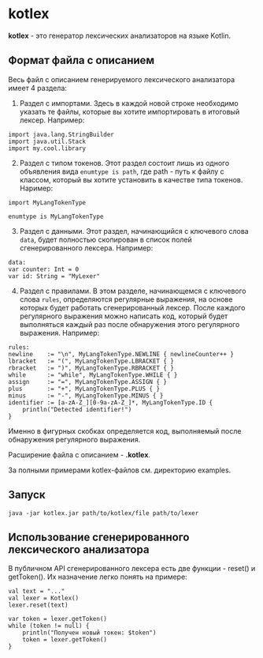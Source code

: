 # kotlex

**kotlex** - это генератор лексических анализаторов на языке Kotlin.


## Формат файла с описанием

Весь файл с описанием генерируемого лексического анализатора имеет 4 раздела:

1. Раздел с импортами. Здесь в каждой новой строке необходимо указать те файлы, которые вы хотите импортировать в итоговый лексер. Например:

```
import java.lang.StringBuilder
import java.util.Stack
import my.cool.library
```

2. Раздел с типом токенов. Этот раздел состоит лишь из одного объявления вида ```enumtype is path```, где path - путь к файлу с классом, который вы хотите установить в качестве типа токенов. Наример:

```
import MyLangTokenType

enumtype is MyLangTokenType
```

3. Раздел с данными. Этот раздел, начинающийся с ключевого слова ```data```, будет полностью скопирован в список полей сгенерированного лексера. Например:

```
data:
var counter: Int = 0
var id: String = "MyLexer"
```

4. Раздел с правилами. В этом разделе, начинающемся с ключевого слова ```rules```, определяются регулярные выражения, на основе которых будет работать сгенерированный лексер. После каждого регулярного выражения можно написать код, который будет выполняться каждый раз после обнаружения этого регулярного выражения. Например:

```
rules:
newline    := "\n", MyLangTokenType.NEWLINE { newlineCounter++ }
lbracket   := "(", MyLangTokenType.LBRACKET { }
rbracket   := ")", MyLangTokenType.RBRACKET { }
while      := "while", MyLangTokenType.WHILE { }
assign     := "=", MyLangTokenType.ASSIGN { }
plus       := "+", MyLangTokenType.PLUS { }
minus      := "-", MyLangTokenType.MINUS { }
identifier := [a-zA-Z_][0-9a-zA-Z_]*, MyLangTokenType.ID {
    println("Detected identifier!")
}
```

Именно в фигурных скобках определяется код, выполняемый после обнаружения регулярного выражения.

Расширение файла с описанием - **.kotlex**.

За полными примерами kotlex-файлов см. директорию examples.


## Запуск

```java -jar kotlex.jar path/to/kotlex/file path/to/lexer```

## Использование сгенерированного лексического анализатора

В публичном API сгенерированного лексера есть две функции - reset() и getToken(). Их назначение легко понять на примере:

```
val text = "..."
val lexer = Kotlex()
lexer.reset(text)

var token = lexer.getToken()
while (token != null) {
    println("Получен новый токен: $token")
    token = lexer.getToken()
}
```